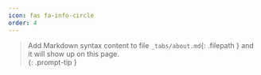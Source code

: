 ```yaml
---  
icon: fas fa-info-circle  
order: 4  
---  
```

  
> Add Markdown syntax content to file `_tabs/about.md`{: .filepath } and it will show up on this page.  
{: .prompt-tip }  
